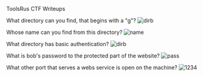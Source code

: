 ToolsRus CTF Writeups

What directory can you find, that begins with a "g"?
![dirb](https://user-images.githubusercontent.com/73380139/181724599-58ce9eb2-4770-4709-b24a-75bd0faba4cb.png)

Whose name can you find from this directory?
![name](https://user-images.githubusercontent.com/73380139/181725237-a95ef633-38d1-4a22-8557-e3ec8cfdb518.png)

What directory has basic authentication?
![dirb](https://user-images.githubusercontent.com/73380139/181725585-536a73a0-5c5d-4e4a-a3a0-190abf429999.png)

What is bob's password to the protected part of the website?
![pass](https://user-images.githubusercontent.com/73380139/181725640-bbf027f9-f007-4c54-b046-d9dd37886e9b.png)

What other port that serves a webs service is open on the machine?
![1234](https://user-images.githubusercontent.com/73380139/181725841-bc00c9f5-e6c5-48de-a050-7d125b0a8046.png)




